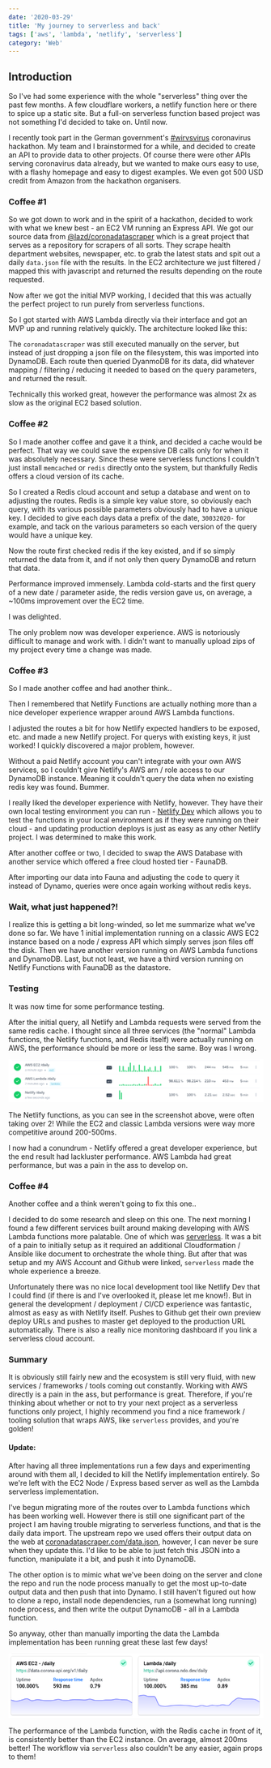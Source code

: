 ```yaml
---
date: '2020-03-29'
title: 'My journey to serverless and back'
tags: ['aws', 'lambda', 'netlify', 'serverless']
category: 'Web'
---
```


## Introduction

So I've had some experience with the whole "serverless" thing over the past few months. A few cloudflare workers, a netlify function here or there to spice up a static site. But a full-on serverless function based project was not something I'd decided to take on. Until now.

I recently took part in the German government's [#wirvsvirus](https://wirvsvirushackathon.org) coronavirus hackathon. My team and I brainstormed for a while, and decided to create an API to provide data to other projects. Of course there were other APIs serving coronavirus data already, but we wanted to make ours easy to use, with a flashy homepage and easy to digest examples. We even got 500 USD credit from Amazon from the hackathon organisers.

### Coffee #1

So we got down to work and in the spirit of a hackathon, decided to work with what we knew best - an EC2 VM running an Express API. We got our source data from [@lazd/coronadatascraper](https://github.com/lazd/coronadatascraper) which is a great project that serves as a repository for scrapers of all sorts. They scrape health department websites, newspaper, etc. to grab the latest stats and spit out a daily `data.json` file with the results. In the EC2 architecture we just filtered / mapped this with javascript and returned the results depending on the route requested.

Now after we got the initial MVP working, I decided that this was actually the perfect project to run purely from serverless functions.

So I got started with AWS Lambda directly via their interface and got an MVP up and running relatively quickly. The architecture looked like this:

The `coronadatascraper` was still executed manually on the server, but instead of just dropping a json file on the filesystem, this was imported into DynamoDB. Each route then queried DyanmoDB for its data, did whatever mapping / filtering / reducing it needed to based on the query parameters, and returned the result.

Technically this worked great, however the performance was almost 2x as slow as the original EC2 based solution.

### Coffee #2

So I made another coffee and gave it a think, and decided a cache would be perfect. That way we could save the expensive DB calls only for when it was absolutely necessary. Since these were serverless functions I couldn't just install `memcached` or `redis` directly onto the system, but thankfully Redis offers a cloud version of its cache.

So I created a Redis cloud account and setup a database and went on to adjusting the routes. Redis is a simple key value store, so obviously each query, with its various possible parameters obviously had to have a unique key. I decided to give each days data a prefix of the date, `30032020-` for example, and tack on the various parameters so each version of the query would have a unique key.

Now the route first checked redis if the key existed, and if so simply returned the data from it, and if not only then query DynamoDB and return that data.

Performance improved immensely. Lambda cold-starts and the first query of a new date / parameter aside, the redis version gave us, on average, a ~100ms improvement over the EC2 time.

I was delighted.

The only problem now was developer experience. AWS is notoriously difficult to manage and work with. I didn't want to manually upload zips of my project every time a change was made.

### Coffee #3

So I made another coffee and had another think..

Then I remembered that Netlify Functions are actually nothing more than a nice developer experience wrapper around AWS Lambda functions.

I adjusted the routes a bit for how Netlify expected handlers to be exposed, etc. and made a new Netlify project. For querys with existing keys, it just worked! I quickly discovered a major problem, however.

Without a paid Netlify account you can't integrate with your own AWS services, so I couldn't give Netlify's AWS arn / role access to our DynamoDB instance. Meaning it couldn't query the data when no existing redis key was found. Bummer.

I really liked the developer experience with Netlify, however. They have their own local testing environment you can run - [Netlify Dev](https://netlify.com/dev) which allows you to test the functions in your local environment as if they were running on their cloud - and updating production deploys is just as easy as any other Netlify project. I was determined to make this work.

After another coffee or two, I decided to swap the AWS Database with another service which offered a free cloud hosted tier - FaunaDB.

After importing our data into Fauna and adjusting the code to query it instead of Dynamo, queries were once again working without redis keys.

### Wait, what just happened?!

I realize this is getting a bit long-winded, so let me summarize what we've done so far. We have 1 initial implementation running on a classic AWS EC2 instance based on a node / express API which simply serves json files off the disk. Then we have another version running on AWS Lambda functions and DynamoDB. Last, but not least, we have a third version running on Netlify Functions with FaunaDB as the datastore.

### Testing

It was now time for some performance testing.

After the initial query, all Netlify and Lambda requests were served from the same redis cache. I thought since all three services (the "normal" Lambda functions, the Netlify functions, and Redis itself) were actually running on AWS, the performance should be more or less the same. Boy was I wrong.

![Performance screenshot](performance.png)

The Netlify functions, as you can see in the screenshot above, were often taking over 2! While the EC2 and classic Lambda versions were way more competitive around 200-500ms.

I now had a conundrum - Netlify offered a great developer experience, but the end result had lackluster performance. AWS Lambda had great performance, but was a pain in the ass to develop on.

### Coffee #4

Another coffee and a think weren't going to fix this one..

I decided to do some research and sleep on this one. The next morning I found a few different services built around making developing with AWS Lambda functions more palatable. One of which was [serverless](https://serverless.com). It was a bit of a pain to initially setup as it required an additional Cloudformation / Ansible like document to orchestrate the whole thing. But after that was setup and my AWS Account and Github were linked, `serverless` made the whole experience a breeze.

Unfortunately there was no nice local development tool like Netlify Dev that I could find (if there is and I've overlooked it, please let me know!). But in general the development / deployment / CI/CD experience was fantastic, almost as easy as with Netlify itself. Pushes to Github get their own preview deploy URLs and pushes to master get deployed to the production URL automatically. There is also a really nice monitoring dashboard if you link a serverless cloud account.

### Summary

It is obviously still fairly new and the ecosystem is still very fluid, with new services / frameworks / tools coming out constantly. Working with AWS directly is a pain in the ass, but performance is great. Therefore, if you're thinking about whether or not to try your next project as a serverless functions only project, I highly recommend you find a nice framework / tooling solution that wraps AWS, like `serverless` provides, and you're golden!

#### Update:

After having all three implementations run a few days and experimenting around with them all, I decided to kill the Netlify implementation entirely. So we're left with the EC2 Node / Express based server as well as the Lambda serverless implementation.

I've begun migrating more of the routes over to Lambda functions which has been working well. However there is still one significant part of the project I am having trouble migrating to serverless functions, and that is the daily data import. The upstream repo we used offers their output data on the web at [coronadatascraper.com/data.json](https://coronadatascraper.com/data.json), however, I can never be sure when they update this. I'd like to be able to just fetch this JSON into a function, manipulate it a bit, and push it into DynamoDB.

The other option is to mimic what we've been doing on the server and clone the repo and run the node process manually to get the most up-to-date output data and then push that into Dynamo. I still haven't figured out how to clone a repo, install node dependencies, run a (somewhat long running) node process, and then write the output DynamoDB - all in a Lambda function.

So anyway, other than manually importing the data the Lambda implementation has been running great these last few days!

![Performance 2](performance2.png)

The performance of the Lambda function, with the Redis cache in front of it, is consistently better than the EC2 instance. On average, almost 200ms better! The workflow via `serverless` also couldn't be any easier, again props to them!
